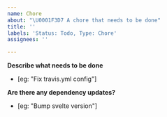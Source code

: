 ```yaml
---
name: Chore
about: "\U0001F3D7 A chore that needs to be done"
title: ''
labels: 'Status: Todo, Type: Chore'
assignees: ''

---
```


**Describe what needs to be done**
- [eg: "Fix travis.yml config"]

**Are there any dependency updates?**
- [eg: "Bump svelte version"]

